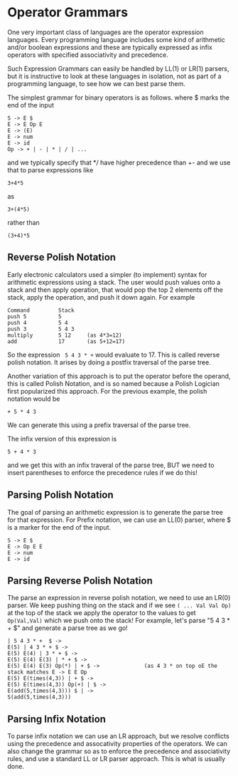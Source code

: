 # Operator Grammars

One very important class of languages are the operator expression languages.
Every programming language includes some kind of arithmetic and/or boolean expressions
and these are typically expressed as infix operators with specified associativity and precedence.

Such Expression Grammars can easily be handled by LL(1) or LR(1) parsers, but it is instructive to look
at these languages in isolation, not as part of a programming language, to see how we can best parse them.

The simplest grammar for binary operators is as follows. where \$ marks the end of the input
```
S -> E $
E -> E Op E
E -> (E)
E -> num 
E -> id
Op -> + | - | * | / | ...
```
and we typically specify that */ have higher precedence than +- and we use that to parse expressions like
```
3+4*5
```
as 
```
3+(4*5)
```
rather than
```
(3+4)*5
```

## Reverse Polish Notation
Early electronic calculators used a simpler (to implement) syntax for arithmetic expressions using a stack.
The user would push values onto a stack and then apply operation, that would pop the top 2 elements off the stack,
apply the operation, and push it down again.  For example
```
Command         Stack
push 5          5
push 4          5 4
push 3          5 4 3
multiply        5 12     (as 4*3=12)
add             17       (as 5+12=17)
```
So the expression ``` 5 4 3 * +``` would evaluate to 17. This is called reverse polish notation. It arises by doing a postfix traversal
of the parse tree.

Another variation of this approach is to put the operator before the operand, this is called Polish Notation, 
and is so named because a Polish Logician first popularized this approach. For the previous example, the polish notation would be
```
+ 5 * 4 3
```
We can generate this using a prefix traversal of the parse tree.

The infix version of this expression is
```
5 + 4 * 3
```
and we get this with an infix traveral of the parse tree, BUT we need to insert parentheses to enforce the precedence rules if we do this!

## Parsing Polish Notation
The goal of parsing an arithmetic expression is to generate the parse tree for that expression.
For Prefix notation, we can use an LL(0) parser, where \$ is a marker for the end of the input.
```
S -> E $
E -> Op E E
E -> num
E -> id
```

## Parsing Reverse Polish Notation
The parse an expression in reverse polish notation, we need to use an LR(0) parser.
We keep pushing thing on the stack and if we see ```( ... Val Val Op)``` at the top of the stack
we apply the operator to the values to get ```Op(Val,Val)``` which we push onto the stack!
For example, let's parse "5 4 3 * + $" and generate a parse tree as we go!

```
| 5 4 3 * +  $ ->
E(5) | 4 3 * + $ ->
E(5) E(4) | 3 * + $ ->
E(5) E(4) E(3) | * + $ ->
E(5) E(4) E(3) Op(*) | + $ ->              (as 4 3 * on top oE the stack matches E -> E E Op
E(5) E(times(4,3)) | + $ ->
E(5) E(times(4,3)) Op(+) | $ ->
E(add(5,times(4,3))) $ | ->
S(add(5,times(4,3)))
```

## Parsing Infix Notation
To parse infix notation we can use an LR approach, but we resolve conflicts using the precedence and assocativity properties of the operators.
We can also change the grammar so as to enforce the precedence and associativity rules, and use a standard LL or LR parser approach. This is
what is usually done.








